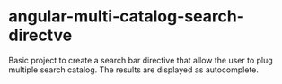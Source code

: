 # angular-multi-catalog-search-directve

Basic project to create a search bar directive that allow the user to plug multiple search catalog.
The results are displayed as autocomplete.